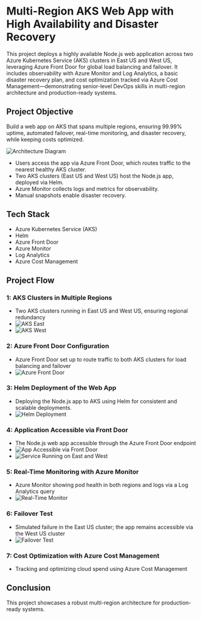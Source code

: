# Multi-Region AKS Web App with High Availability and Disaster Recovery

This project deploys a highly available Node.js web application across two Azure Kubernetes Service (AKS) clusters in East US and West US, leveraging Azure Front Door for global load balancing and failover. It includes observability with Azure Monitor and Log Analytics, a basic disaster recovery plan, and cost optimization tracked via Azure Cost Management—demonstrating senior-level DevOps skills in multi-region architecture and production-ready systems.

## Project Objective
Build a web app on AKS that spans multiple regions, ensuring 99.99% uptime, automated failover, real-time monitoring, and disaster recovery, while keeping costs optimized.

![Architecture Diagram](images/architecture.png)
- Users access the app via Azure Front Door, which routes traffic to the nearest healthy AKS cluster.
- Two AKS clusters (East US and West US) host the Node.js app, deployed via Helm.
- Azure Monitor collects logs and metrics for observability.
- Manual snapshots enable disaster recovery.

## Tech Stack
- Azure Kubernetes Service (AKS)
- Helm
- Azure Front Door
- Azure Monitor
- Log Analytics
- Azure Cost Management

## Project Flow

### 1: AKS Clusters in Multiple Regions
- Two AKS clusters running in East US and West US, ensuring regional redundancy
- ![AKS East](images/akseast.png)
- ![AKS West](images/akwest.png)

### 2: Azure Front Door Configuration
- Azure Front Door set up to route traffic to both AKS clusters for load balancing and failover
- ![Azure Front Door](images/afd.png)

### 3: Helm Deployment of the Web App
- Deploying the Node.js app to AKS using Helm for consistent and scalable deployments.
- ![Helm Deployment](images/helm.png)

### 4: Application Accessible via Front Door
- The Node.js web app accessible through the Azure Front Door endpoint
- ![App Accessible via Front Door](images/app-running.png)
- ![Service Running on East and West](images/eastandwest.png)

### 5: Real-Time Monitoring with Azure Monitor
- Azure Monitor showing pod health in both regions and logs via a Log Analytics query
- ![Real-Time Monitor](images/monitoring.png)

### 6: Failover Test
- Simulated failure in the East US cluster; the app remains accessible via the West US cluster
- ![Failover Test](images/failover.png)

### 7: Cost Optimization with Azure Cost Management
- Tracking and optimizing cloud spend using Azure Cost Management

## Conclusion
This project showcases a robust multi-region architecture for production-ready systems.
